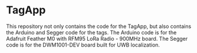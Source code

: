 # TagApp

This repository not only contains the code for the TagApp, but also contains the Arduino and Segger code for the tags. The Arduino code is for the Adafruit Feather M0 with RFM95 LoRa Radio - 900MHz board. The Segger code is for the DWM1001-DEV board built for UWB localization.